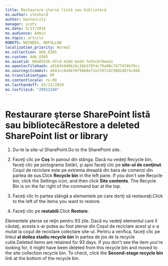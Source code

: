 ```yaml
---
title: Restaurare şterse listă sau bibliotecă
ms.author: stevhord
author: bentoncity
manager: scotv
ms.date: 5/17/2018
ms.audience: Admin
ms.topic: article
ROBOTS: NOINDEX, NOFOLLOW
localization_priority: Normal
ms.collection: Adm_O365
ms.custom: Adm_O365
ms.assetid: 09a0553b-4fcd-410d-ba50-fe55cb79eea1
ms.openlocfilehash: a910454d8b2dc36b370f4c79a98c7477474bf9cc
ms.sourcegitcommit: dd43cc0a9470f98b8ef2a3787c823801d674c666
ms.translationtype: MT
ms.contentlocale: ro-RO
ms.lasthandoff: 02/12/2019
ms.locfileid: "29913188"
---
```

# <a name="restore-a-deleted-sharepoint-list-or-library"></a><span data-ttu-id="252a3-102">Restaurare şterse SharePoint listă sau bibliotecă</span><span class="sxs-lookup"><span data-stu-id="252a3-102">Restore a deleted SharePoint list or library</span></span>

1. <span data-ttu-id="252a3-103">Du-te la site-ul SharePoint.</span><span class="sxs-lookup"><span data-stu-id="252a3-103">Go to the SharePoint site.</span></span>
    
2. <span data-ttu-id="252a3-p101">Faceţi clic pe **Coș** în panoul din stânga. Dacă nu vedeţi Recycle bin, faceţi clic pe pictograma Setări, şi apoi faceţi clic pe **site-ul de conţinut**. Coşul de reciclare este pe extrema dreaptă din bara de comenzi din partea de sus.</span><span class="sxs-lookup"><span data-stu-id="252a3-p101">Click **Recycle bin** in the left pane. If you don't see Recycle bin, click the Settings icon, and then click **Site contents**. The Recycle Bin is on the far right of the command bar at the top.</span></span>
    
3. <span data-ttu-id="252a3-107">Faceţi clic în partea stângă a elementele pe care doriţi să restauraţi.</span><span class="sxs-lookup"><span data-stu-id="252a3-107">Click to the left of the items you want to restore.</span></span>
    
4. <span data-ttu-id="252a3-108">Faceţi clic pe **restabili**.</span><span class="sxs-lookup"><span data-stu-id="252a3-108">Click **Restore**.</span></span>
    
<span data-ttu-id="252a3-p102">Elementele şterse se reţin pentru 93 zile. Dacă nu vedeţi elementul care îl căutaţi, acesta s-ar putea au fost șterse din Coșul de reciclare acest şi s-a mutat la coşul de reciclare colectare site-ul. Pentru a verifica, faceţi clic pe linkul **al doilea stadiu recycle bin** în partea de jos de la recycle cutie.</span><span class="sxs-lookup"><span data-stu-id="252a3-p102">Deleted items are retained for 93 days. If you don't see the item you're looking for, it might have been deleted from this recycle bin and moved to the site collection recycle bin. To check, click the **Second-stage recycle bin** link at the bottom of the recycle bin.</span></span> 
  

